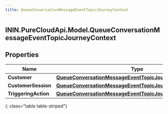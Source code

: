 ```yaml
---
title: QueueConversationMessageEventTopicJourneyContext
---
```

## ININ.PureCloudApi.Model.QueueConversationMessageEventTopicJourneyContext

## Properties

|Name | Type | Description | Notes|
|------------ | ------------- | ------------- | -------------|
| **Customer** | [**QueueConversationMessageEventTopicJourneyCustomer**](QueueConversationMessageEventTopicJourneyCustomer.html) |  | [optional] |
| **CustomerSession** | [**QueueConversationMessageEventTopicJourneyCustomerSession**](QueueConversationMessageEventTopicJourneyCustomerSession.html) |  | [optional] |
| **TriggeringAction** | [**QueueConversationMessageEventTopicJourneyAction**](QueueConversationMessageEventTopicJourneyAction.html) |  | [optional] |
{: class="table table-striped"}


